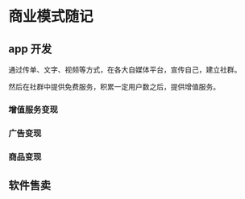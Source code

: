 # 商业模式随记


## app 开发


通过传单、文字、视频等方式，在各大自媒体平台，宣传自己，建立社群。

然后在社群中提供免费服务，积累一定用户数之后，提供增值服务。

### 增值服务变现


### 广告变现


### 商品变现

## 软件售卖


